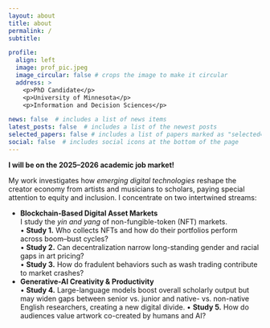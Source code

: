 ```yaml
---
layout: about
title: about
permalink: /
subtitle: 

profile:
  align: left
  image: prof_pic.jpeg
  image_circular: false # crops the image to make it circular
  address: >
    <p>PhD Candidate</p>
    <p>University of Minnesota</p>
    <p>Information and Decision Sciences</p>

news: false  # includes a list of news items
latest_posts: false  # includes a list of the newest posts
selected_papers: false # includes a list of papers marked as "selected={true}"
social: false  # includes social icons at the bottom of the page
---
```


<p><strong>I will be on the 2025–2026 academic job market!</strong></p>

<p>
My work investigates how <em>emerging digital technologies</em> reshape the creator economy from artists and musicians to scholars, paying special attention to equity and inclusion. I concentrate on two intertwined streams:
</p>

<ul>
  <li><strong>Blockchain-Based Digital Asset Markets</strong><br>
      I study the <em>yin and yang</em> of non-fungible-token (NFT) markets.<br>
      • <b>Study&nbsp;1.</b>  Who collects NFTs and how do their portfolios perform across boom–bust cycles?<br>
      • <b>Study&nbsp;2.</b>  Can decentralization narrow long-standing gender and racial gaps in art pricing?<br>
      • <b>Study&nbsp;3.</b>  How do fradulent behaviors such as wash trading contribute to market crashes?
  </li>

  <li><strong>Generative-AI Creativity &amp; Productivity</strong><br>
      • <b>Study&nbsp;4.</b>  Large-language models boost overall scholarly output but may widen gaps between senior vs.&nbsp;junior and native- vs.&nbsp;non-native English researchers, creating a new digital divide.
     • <b>Study&nbsp;5.</b>  How do audiences value artwork co-created by humans and AI?<br>
  </li>
</ul>
